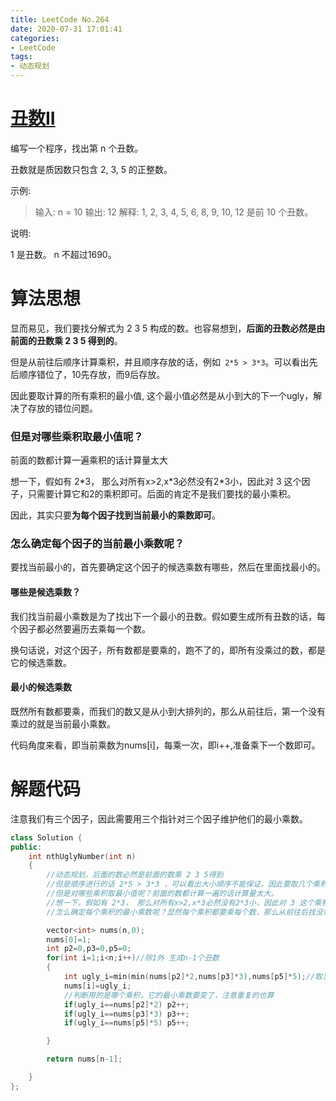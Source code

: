 ```yaml
---
title: LeetCode No.264
date: 2020-07-31 17:01:41
categories:
- LeetCode
tags:
- 动态规划
---
```

# [丑数II](https://leetcode-cn.com/problems/ugly-number-ii)
编写一个程序，找出第 n 个丑数。

丑数就是质因数只包含 2, 3, 5 的正整数。

示例:

>输入: n = 10
>输出: 12
>解释: 1, 2, 3, 4, 5, 6, 8, 9, 10, 12 是前 10 个丑数。

说明:  

1 是丑数。
n 不超过1690。

# 算法思想

显而易见，我们要找分解式为 2 3 5 构成的数。也容易想到，**后面的丑数必然是由前面的丑数乘 2 3 5 得到的**。

但是从前往后顺序计算乘积，并且顺序存放的话，例如`` 2*5 > 3*3``。可以看出先后顺序错位了，10先存放，而9后存放。

因此要取计算的所有乘积的最小值, 这个最小值必然是从小到大的下一个ugly，解决了存放的错位问题。

### 但是对哪些乘积取最小值呢？

前面的数都计算一遍乘积的话计算量太大

想一下，假如有 2\*3， 那么对所有x>2,x\*3必然没有2\*3小，因此对 3 这个因子，只需要计算它和2的乘积即可。后面的肯定不是我们要找的最小乘积。

因此，其实只要**为每个因子找到当前最小的乘数即可**。

### 怎么确定每个因子的当前最小乘数呢？

要找当前最小的，首先要确定这个因子的候选乘数有哪些，然后在里面找最小的。

#### 哪些是候选乘数？

我们找当前最小乘数是为了找出下一个最小的丑数。假如要生成所有丑数的话，每个因子都必然要遍历去乘每一个数。

换句话说，对这个因子，所有数都是要乘的，跑不了的，即所有没乘过的数，都是它的候选乘数。

#### 最小的候选乘数
既然所有数都要乘，而我们的数又是从小到大排列的，那么从前往后，第一个没有乘过的就是当前最小乘数。

代码角度来看，即当前乘数为nums[i]，每乘一次，即i++,准备乘下一个数即可。

# 解题代码
注意我们有三个因子，因此需要用三个指针对三个因子维护他们的最小乘数。

```cpp
class Solution {
public:
    int nthUglyNumber(int n) 
    {
        //动态规划，后面的数必然是前面的数乘 2 3 5得到
        //但是顺序进行的话 2*5 > 3*3 ，可以看出大小顺序不能保证，因此要取几个乘积的最小值,这个最小值必然是从小到大的下一个ugly
        //但是对哪些乘积取最小值呢？前面的数都计算一遍的话计算量太大。
        //想一下，假如有 2*3， 那么对所有x>2,x*3必然没有2*3小，因此对 3 这个乘积，其实只要找到最小的乘数即可，其他乘积也是一样
        //怎么确定每个乘积的最小乘数呢？显然每个乘积都要乘每个数，那么从前往后找没乘过的 就是当前最小乘数

        vector<int> nums(n,0);
        nums[0]=1;
        int p2=0,p3=0,p5=0;
        for(int i=1;i<n;i++)//除1外 生成n-1个丑数
        {
            int ugly_i=min(min(nums[p2]*2,nums[p3]*3),nums[p5]*5);//取当前乘积最小值
            nums[i]=ugly_i;
            //判断用的是哪个乘积，它的最小乘数要变了，注意重复的也算
            if(ugly_i==nums[p2]*2) p2++;
            if(ugly_i==nums[p3]*3) p3++;
            if(ugly_i==nums[p5]*5) p5++;

        }

        return nums[n-1];

    }
};
```